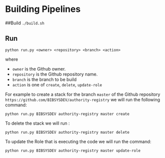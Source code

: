 # Building Pipelines

##Build
 ` ./build.sh ` 
 
## Run 

 `python run.py <owner> <repository> <branch> <action>` 
 
 where 
 
  * `owner` is the Github owner.
  * `repository` is the Github repository name.
  * `branch` is the branch to be build
  * `action` is one of `create`, `delete`, `update-role`
  
  For example to create a stack for  the branch `master` of the Github repository `https://github.com/BIBSYSDEV/authority-registry`
  we will run the following command:
  
  `python run.py BIBSYSDEV authority-registry master create`
  
  To delete the stack we will run :
  
  `python run.py BIBSYSDEV authority-registry master delete`
  
  To update the Role that is executing the code we will run the command:
  
  `python run.py BIBSYSDEV authority-registry master update-role`